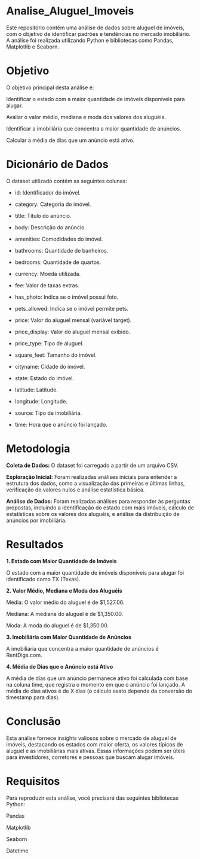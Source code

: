 # Analise_Aluguel_Imoveis
Este repositório contém uma análise de dados sobre aluguel de imóveis, com o objetivo de identificar padrões e tendências no mercado imobiliário. A análise foi realizada utilizando Python e bibliotecas como Pandas, Matplotlib e Seaborn.

# Objetivo
O objetivo principal desta análise é:

Identificar o estado com a maior quantidade de imóveis disponíveis para alugar.

Avaliar o valor médio, mediana e moda dos valores dos aluguéis.

Identificar a imobiliária que concentra a maior quantidade de anúncios.

Calcular a média de dias que um anúncio está ativo.

# Dicionário de Dados
O dataset utilizado contém as seguintes colunas:

- id: Identificador do imóvel.

- category: Categoria do imóvel.

- title: Título do anúncio.

- body: Descrição do anúncio.

- amenities: Comodidades do imóvel.

- bathrooms: Quantidade de banheiros.

- bedrooms: Quantidade de quartos.

- currency: Moeda utilizada.

- fee: Valor de taxas extras.

- has_photo: Indica se o imóvel possui foto.

- pets_allowed: Indica se o imóvel permite pets.

- price: Valor do aluguel mensal (variável target).

- price_display: Valor do aluguel mensal exibido.

- price_type: Tipo de aluguel.

- square_feet: Tamanho do imóvel.

- cityname: Cidade do imóvel.

- state: Estado do imóvel.

- latitude: Latitude.

- longitude: Longitude.

- source: Tipo de imobiliária.

- time: Hora que o anúncio foi lançado.

# Metodologia

**Coleta de Dados:** O dataset foi carregado a partir de um arquivo CSV.

**Exploração Inicial:** Foram realizadas análises iniciais para entender a estrutura dos dados, como a visualização das primeiras e últimas linhas, verificação de valores nulos e análise estatística básica.

**Análise de Dados:** Foram realizadas análises para responder às perguntas propostas, incluindo a identificação do estado com mais imóveis, cálculo de estatísticas sobre os valores dos aluguéis, e análise da distribuição de anúncios por imobiliária.

# Resultados
**1. Estado com Maior Quantidade de Imóveis**

O estado com a maior quantidade de imóveis disponíveis para alugar foi identificado como TX (Texas).

**2. Valor Médio, Mediana e Moda dos Aluguéis**

Média: O valor médio do aluguel é de $1,527.06.

Mediana: A mediana do aluguel é de $1,350.00.

Moda: A moda do aluguel é de $1,350.00.

**3. Imobiliária com Maior Quantidade de Anúncios**

A imobiliária que concentra a maior quantidade de anúncios é RentDigs.com.

**4. Média de Dias que o Anúncio está Ativo**

A média de dias que um anúncio permanece ativo foi calculada com base na coluna time, que registra o momento em que o anúncio foi lançado. A média de dias ativos é de X dias (o cálculo exato depende da conversão do timestamp para dias).

# Conclusão

Esta análise fornece insights valiosos sobre o mercado de aluguel de imóveis, destacando os estados com maior oferta, os valores típicos de aluguel e as imobiliárias mais ativas. Essas informações podem ser úteis para investidores, corretores e pessoas que buscam alugar imóveis.

# Requisitos
Para reproduzir esta análise, você precisará das seguintes bibliotecas Python:

  Pandas

  Matplotlib

  Seaborn
    
  Datetime

